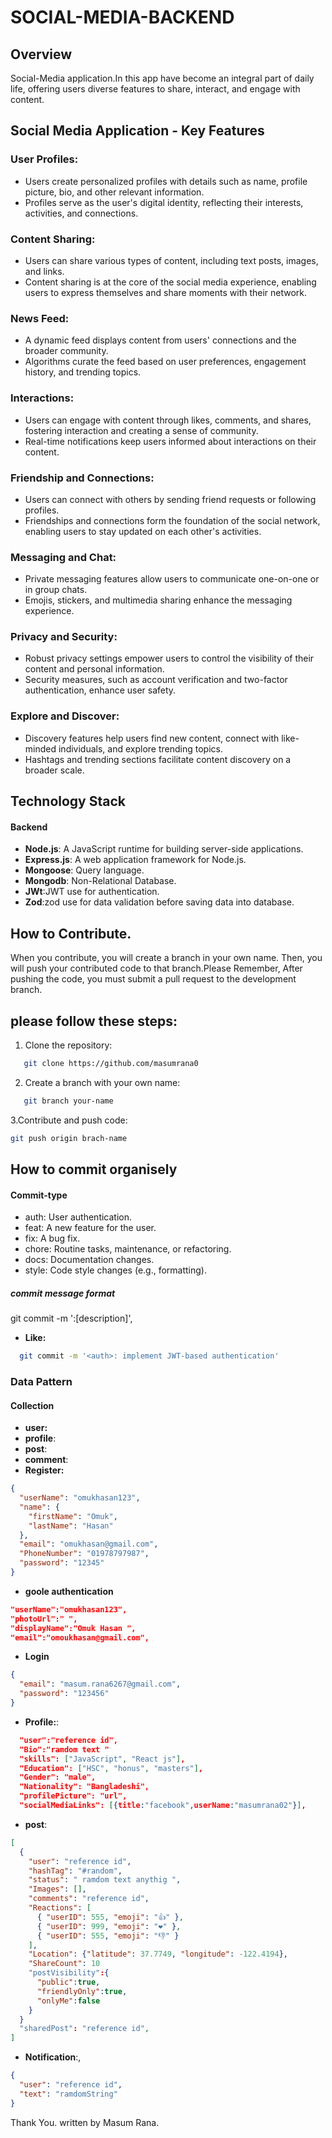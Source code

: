 # SOCIAL-MEDIA-BACKEND

## Overview

Social-Media application.In this app have become an integral part of daily life, offering users diverse features to share, interact, and engage with content.

## Social Media Application - Key Features

### User Profiles:

- Users create personalized profiles with details such as name, profile picture, bio, and other relevant information.
- Profiles serve as the user's digital identity, reflecting their interests, activities, and connections.

### Content Sharing:

- Users can share various types of content, including text posts, images, and links.
- Content sharing is at the core of the social media experience, enabling users to express themselves and share moments with their network.

### News Feed:

- A dynamic feed displays content from users' connections and the broader community.
- Algorithms curate the feed based on user preferences, engagement history, and trending topics.

### Interactions:

- Users can engage with content through likes, comments, and shares, fostering interaction and creating a sense of community.
- Real-time notifications keep users informed about interactions on their content.

### Friendship and Connections:

- Users can connect with others by sending friend requests or following profiles.
- Friendships and connections form the foundation of the social network, enabling users to stay updated on each other's activities.

### Messaging and Chat:

- Private messaging features allow users to communicate one-on-one or in group chats.
- Emojis, stickers, and multimedia sharing enhance the messaging experience.

### Privacy and Security:

- Robust privacy settings empower users to control the visibility of their content and personal information.
- Security measures, such as account verification and two-factor authentication, enhance user safety.

### Explore and Discover:

- Discovery features help users find new content, connect with like-minded individuals, and explore trending topics.
- Hashtags and trending sections facilitate content discovery on a broader scale.

## Technology Stack

#### Backend

- **Node.js**: A JavaScript runtime for building server-side applications.
- **Express.js**: A web application framework for Node.js.
- **Mongoose**: Query language.
- **Mongodb**: Non-Relational Database.
- **JWt**:JWT use for authentication.
- **Zod**:zod use for data validation before saving data into database.

## How to Contribute.

When you contribute, you will create a branch in your own name. Then, you will push your contributed code to that branch.Please Remember, After pushing the code, you must submit a pull request to the development branch.

## please follow these steps:

1. Clone the repository:

```bash
   git clone https://github.com/masumrana0
```

2. Create a branch with your own name:

```bash
   git branch your-name
```

3.Contribute and push code:

```bash
git push origin brach-name
```

## How to commit organisely

#### Commit-type

- auth: User authentication.
- feat: A new feature for the user.
- fix: A bug fix.
- chore: Routine tasks, maintenance, or refactoring.
- docs: Documentation changes.
- style: Code style changes (e.g., formatting).

##### commit message format

git commit -m '<type>:[description]',

- **Like:**

```bash
  git commit -m '<auth>: implement JWT-based authentication'

```

### Data Pattern

#### Collection

- **user:**
- **profile**:
- **post**:
- **comment**:
- **Register:**

```json
{
  "userName": "omukhasan123",
  "name": {
    "firstName": "Omuk",
    "lastName": "Hasan"
  },
  "email": "omukhasan@gmail.com",
  "PhoneNumber": "01978797987",
  "password": "12345"
}
```

- **goole authentication**

```json
"userName":"omukhasan123",
"photoUrl":" ",
"displayName":"Omuk Hasan ",
"email":"omoukhasan@gmail.com",
```

- **Login**

```json
{
  "email": "masum.rana6267@gmail.com",
  "password": "123456"
}
```

- **Profile:**:

```json
  "user":"reference id",
  "Bio":"ramdom text "
  "skills": ["JavaScript", "React js"],
  "Education": ["HSC", "honus", "masters"],
  "Gender": "male",
  "Nationality": "Bangladeshi",
  "profilePicture": "url",
  "socialMediaLinks": [{title:"facebook",userName:"masumrana02"}],
```

- **post**:

```json
[
  {
    "user": "reference id",
    "hashTag": "#random",
    "status": " ramdom text anythig ",
    "Images": [],
    "comments": "reference id",
    "Reactions": [
      { "userID": 555, "emoji": "👍" },
      { "userID": 999, "emoji": "❤️" },
      { "userID": 555, "emoji": "👎" }
    ],
    "Location": {"latitude": 37.7749, "longitude": -122.4194},
    "ShareCount": 10
    "postVisibility":{
      "public":true,
      "friendlyOnly":true,
      "onlyMe":false
    }
  }
  "sharedPost": "reference id",
]
```

- **Notification**:,

```json
{
  "user": "reference id",
  "text": "ramdomString"
}
```

Thank You.
written by Masum Rana.
